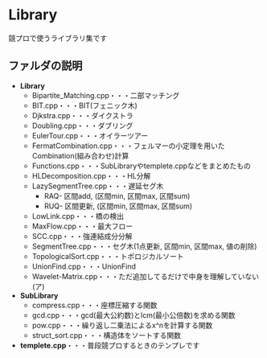 # Library
競プロで使うライブラリ集です

## ファルダの説明
- **Library**
  - Bipartite_Matching.cpp・・・二部マッチング
  - BIT.cpp・・・BIT(フェニック木)
  - Djkstra.cpp・・・ダイクストラ
  - Doubling.cpp・・・ダブリング
  - EulerTour.cpp・・・オイラーツアー
  - FermatCombination.cpp・・・フェルマーの小定理を用いたCombination(組み合わせ)計算
  - Functions.cpp・・・SubLibraryやtemplete.cppなどをまとめたもの
  - HLDecomposition.cpp・・・HL分解
  - LazySegmentTree.cpp・・・遅延セグ木
    - RAQ- 区間add, (区間min, 区間max, 区間sum)
    - RUQ- 区間更新, (区間min, 区間max, 区間sum)
  - LowLink.cpp・・・橋の検出
  - MaxFlow.cpp・・・最大フロー
  - SCC.cpp・・・強連結成分分解
  - SegmentTree.cpp・・・セグ木(1点更新, 区間min, 区間max, 値の削除)
  - TopologicalSort.cpp・・・トポロジカルソート
  - UnionFind.cpp・・・UnionFind
  - Wavelet-Matrix.cpp・・・ただ追加してるだけで中身を理解していない(ア)
- **SubLibrary**
  - compress.cpp・・・座標圧縮する関数
  - gcd.cpp・・・gcd(最大公約数)とlcm(最小公倍数)を求める関数
  - pow.cpp・・・繰り返し二乗法によるx^nを計算する関数
  - struct_sort.cpp・・・構造体をソートする関数
- **templete.cpp**・・・普段競プロするときのテンプレです
